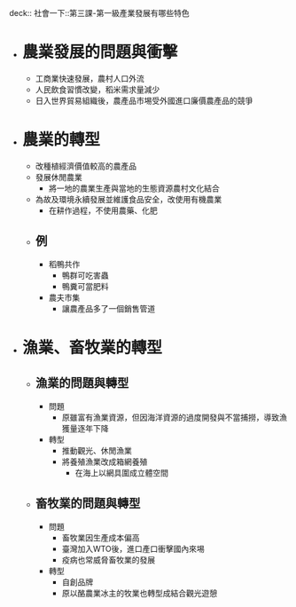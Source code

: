 deck:: 社會一下::第三課-第一級產業發展有哪些特色

- # 農業發展的問題與衝擊
	- 工商業快速發展，農村人口外流
	- 人民飲食習慣改變，稻米需求量減少
	- 日入世界貿易組織後，農產品市埸受外國進口廉價農產品的競爭
- # 農業的轉型
	- 改種植經濟價值較高的農產品
	- 發展休閒農業
		- 將一地的農業生產與當地的生態資源農村文化結合
	- 為故及環境永續發展並維護食品安全，改使用有機農業
		- 在耕作過程，不使用農藥、化肥
	- ## 例
		- 稻鴨共作
			- 鴨群可吃害蟲
			- 鴨糞可當肥料
		- 農夫市集
			- 讓農產品多了一個銷售管道
- # 漁業、畜牧業的轉型
	- ## 漁業的問題與轉型
		- 問題
			- 原雖富有漁業資源，但因海洋資源的過度開發與不當捕撈，導致漁獲量逐年下降
		- 轉型
			- 推動觀光、休閒漁業
			- 將養殖漁業改成箱網養殖
				- 在海上以網具圍成立體空間
	- ## 畜牧業的問題與轉型
		- 問題
			- 畜牧業因生產成本偏高
			- 臺灣加入WTO後，進口產口衝擊國內來埸
			- 疫病也常威脅畜牧業的發展
		- 轉型
			- 自創品牌
			- 原以酪農業冰主的牧業也轉型成結合觀光遊憩